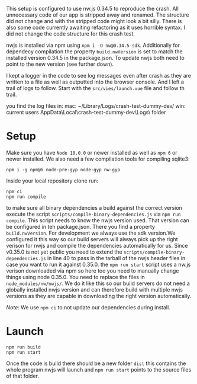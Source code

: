 This setup is configured to use nw.js 0.34.5 to reproduce the crash. All unnecessary code of our app is stripped away and renamed.
The structure did not change and with the stripped code might look a bit silly. 
There is also some code currently awaiting refactoring as it uses horrible syntax. I did not change the code structure for this crash test.


nwjs is installed via npm using `npm i -D nw@0.34.5-sdk`. Additionally for dependecy compilation the property `build.nwVersion` is set to match the installed version 0.34.5 in the package.json.
To update nwjs both need to point to the new version (see further down).

I kept a logger in the code to see log messages even after crash as they are written to a file as well as outputted into the browser console. And I left a trail of logs to follow.
Start with the `src/vies/launch.vue` file and follow th trail.

you find the log files in:
mac: ~/Library/Logs/crash-test-dummy-dev/
win: current users AppData\Local\crash-test-dummy-dev\Logs\ folder

# Setup

Make sure you have `Node 10.0.0` or newer installed as well as `npm 6` or newer installed. We also need a few compilation tools for compiling sqlite3:

```
npm i -g npm@6 node-pre-gyp node-gyp nw-gyp
```

Inside your local repository clone run:

```
npm ci
npm run compile
```

to make sure all binary dependencies a build against the correct version execute the script `scripts/compile-binary-dependencies.js` via `npm run compile`.
This script needs to know the nwjs version used. That version can be configured in teh package.json. There you find a property `build.nwVersion`. 
For development we always use the sdk version.We configured it this way so our build servers will always pick up the right verison for nwjs and compile the dependencies automatically for us.
Since v0.35.0 is not yet public you need to extend the `scripts/compile-binary-dependencies.js` in line 40 to pass in the tarball of the nwjs header files in case you want to run it against 0.35.0.
the `npm run start` script uses a nw.js verison downloaded via npm so here too you need to manually change things using node 0.35.0. You need to replace the files in `node_modules/nw/nwjs/`.
We do it like this so our build servers do not need a globally installed nwjs version and can therefore build with multiple nwjs versions as they are capable in downloading the right version automatically.


*Note:* We use `npm ci` to not update our dependencies during install.

# Launch

```
npm run build
npm run start
```

Once the code is build there should be a new folder `dist` this contains the whole program nwjs will launch and `npm run start` points to the source files of that folder.

